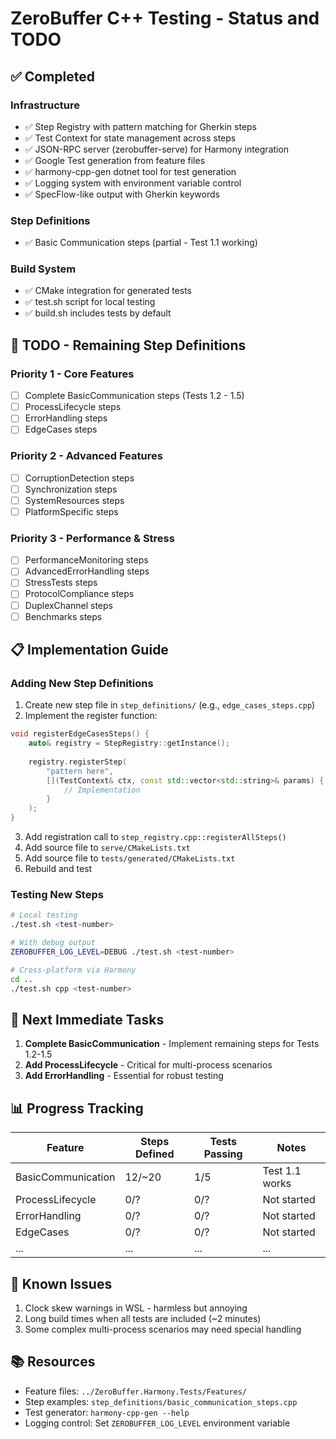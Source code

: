 # ZeroBuffer C++ Testing - Status and TODO

## ✅ Completed

### Infrastructure
- ✅ Step Registry with pattern matching for Gherkin steps
- ✅ Test Context for state management across steps
- ✅ JSON-RPC server (zerobuffer-serve) for Harmony integration
- ✅ Google Test generation from feature files
- ✅ harmony-cpp-gen dotnet tool for test generation
- ✅ Logging system with environment variable control
- ✅ SpecFlow-like output with Gherkin keywords

### Step Definitions
- ✅ Basic Communication steps (partial - Test 1.1 working)

### Build System
- ✅ CMake integration for generated tests
- ✅ test.sh script for local testing
- ✅ build.sh includes tests by default

## 📝 TODO - Remaining Step Definitions

### Priority 1 - Core Features
- [ ] Complete BasicCommunication steps (Tests 1.2 - 1.5)
- [ ] ProcessLifecycle steps
- [ ] ErrorHandling steps
- [ ] EdgeCases steps

### Priority 2 - Advanced Features
- [ ] CorruptionDetection steps
- [ ] Synchronization steps
- [ ] SystemResources steps
- [ ] PlatformSpecific steps

### Priority 3 - Performance & Stress
- [ ] PerformanceMonitoring steps
- [ ] AdvancedErrorHandling steps
- [ ] StressTests steps
- [ ] ProtocolCompliance steps
- [ ] DuplexChannel steps
- [ ] Benchmarks steps

## 📋 Implementation Guide

### Adding New Step Definitions

1. Create new step file in `step_definitions/` (e.g., `edge_cases_steps.cpp`)
2. Implement the register function:
```cpp
void registerEdgeCasesSteps() {
    auto& registry = StepRegistry::getInstance();
    
    registry.registerStep(
        "pattern here",
        [](TestContext& ctx, const std::vector<std::string>& params) {
            // Implementation
        }
    );
}
```

3. Add registration call to `step_registry.cpp::registerAllSteps()`
4. Add source file to `serve/CMakeLists.txt`
5. Add source file to `tests/generated/CMakeLists.txt`
6. Rebuild and test

### Testing New Steps

```bash
# Local testing
./test.sh <test-number>

# With debug output
ZEROBUFFER_LOG_LEVEL=DEBUG ./test.sh <test-number>

# Cross-platform via Harmony
cd ..
./test.sh cpp <test-number>
```

## 🎯 Next Immediate Tasks

1. **Complete BasicCommunication** - Implement remaining steps for Tests 1.2-1.5
2. **Add ProcessLifecycle** - Critical for multi-process scenarios
3. **Add ErrorHandling** - Essential for robust testing

## 📊 Progress Tracking

| Feature | Steps Defined | Tests Passing | Notes |
|---------|--------------|---------------|--------|
| BasicCommunication | 12/~20 | 1/5 | Test 1.1 works |
| ProcessLifecycle | 0/? | 0/? | Not started |
| ErrorHandling | 0/? | 0/? | Not started |
| EdgeCases | 0/? | 0/? | Not started |
| ... | ... | ... | ... |

## 🔧 Known Issues

1. Clock skew warnings in WSL - harmless but annoying
2. Long build times when all tests are included (~2 minutes)
3. Some complex multi-process scenarios may need special handling

## 📚 Resources

- Feature files: `../ZeroBuffer.Harmony.Tests/Features/`
- Step examples: `step_definitions/basic_communication_steps.cpp`
- Test generator: `harmony-cpp-gen --help`
- Logging control: Set `ZEROBUFFER_LOG_LEVEL` environment variable